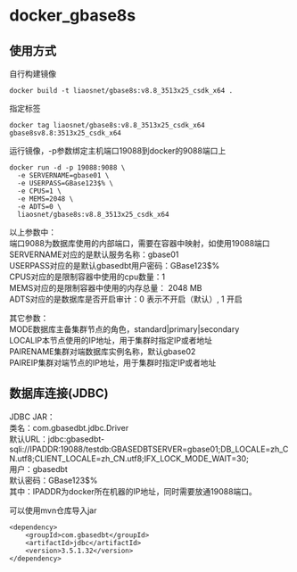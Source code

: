 # docker_gbase8s  

## 使用方式  
自行构建镜像  
```shell
docker build -t liaosnet/gbase8s:v8.8_3513x25_csdk_x64 .
```

指定标签  
```shell
docker tag liaosnet/gbase8s:v8.8_3513x25_csdk_x64 gbase8sv8.8:3513x25_csdk_x64
```

运行镜像，-p参数绑定主机端口19088到docker的9088端口上  
```shell
docker run -d -p 19088:9088 \
  -e SERVERNAME=gbase01 \
  -e USERPASS=GBase123$% \
  -e CPUS=1 \
  -e MEMS=2048 \
  -e ADTS=0 \
  liaosnet/gbase8s:v8.8_3513x25_csdk_x64
```

以上参数中：  
端口9088为数据库使用的内部端口，需要在容器中映射，如使用19088端口    
SERVERNAME对应的是默认服务名称：gbase01  
USERPASS对应的是默认gbasedbt用户密码：GBase123$%  
CPUS对应的是限制容器中使用的cpu数量：1  
MEMS对应的是限制容器中使用的内存总量： 2048 MB  
ADTS对应的是数据库是否开启审计：0 表示不开启（默认）,  1 开启  

其它参数：  
MODE数据库主备集群节点的角色，standard|primary|secondary   
LOCALIP本节点使用的IP地址，用于集群时指定IP或者地址  
PAIRENAME集群对端数据库实例名称，默认gbase02  
PAIREIP集群对端节点的IP地址，用于集群时指定IP或者地址    

## 数据库连接(JDBC)  
JDBC JAR：  
类名：com.gbasedbt.jdbc.Driver  
默认URL：jdbc:gbasedbt-sqli://IPADDR:19088/testdb:GBASEDBTSERVER=gbase01;DB_LOCALE=zh_CN.utf8;CLIENT_LOCALE=zh_CN.utf8;IFX_LOCK_MODE_WAIT=30;  
用户：gbasedbt  
默认密码：GBase123$%  
其中：IPADDR为docker所在机器的IP地址，同时需要放通19088端口。  

可以使用mvn仓库导入jar  
```text
<dependency>
    <groupId>com.gbasedbt</groupId>
    <artifactId>jdbc</artifactId>
    <version>3.5.1.32</version>
</dependency>
```
